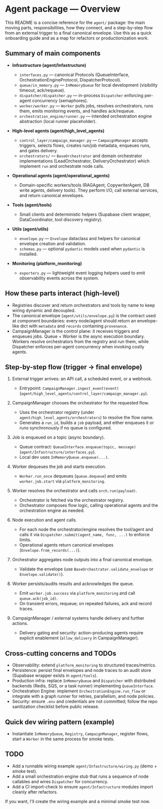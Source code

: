 # Agent package — Overview

This README is a concise reference for the `agent/` package: the main moving
parts, responsibilities, how they connect, and a step-by-step flow from an
external trigger to a final canonical envelope. Use this as a quick onboarding
guide and as a map for refactors or productionization work.

Summary of main components
--------------------------
- **Infrastructure (agent/Infastructure)**
  - `interfaces.py` — canonical Protocols (QueueInterface, OrchestrationEngineProtocol, DispatcherProtocol).
  - `queue/in_memory.py` — `InMemoryQueue` for local development (visibility timeout, ack/requeue).
  - `dispatcher/dispatcher.py` — in-process `Dispatcher` enforcing per-agent concurrency (semaphores).
  - `worker/worker.py` — `Worker` pulls jobs, resolves orchestrators, runs them, emits monitoring events, and handles ack/requeue.
  - `orchestration_engine/runner.py` — intended orchestration engine abstraction (local runner placeholder).

- **High-level agents (agent/high_level_agents)**
  - `control_layer/campaign_manager.py` — `CampaignManager` accepts triggers, selects flows, creates run/job metadata, enqueues runs, and gates delivery.
  - `orchestrators/` — `BaseOrchestrator` and domain orchestrator implementations (LeadOrchestrator, DeliveryOrchestrator) which implement `run` and orchestrate node calls.

- **Operational agents (agent/operational_agents)**
  - Domain-specific workers/tools (RAGAgent, CopywriterAgent, DB write agents, delivery tools). They perform I/O, call external services, and return canonical envelopes.

- **Tools (agent/tools)**
  - Small clients and deterministic helpers (Supabase client wrapper, DataCoordinator, tool discovery registry).

- **Utils (agent/utils)**
  - `envelope.py` — `Envelope` dataclass and helpers for canonical envelope creation and validation.
  - `schemas.py` — optional `pydantic` models used when `pydantic` is installed.

- **Monitoring (platform_monitoring)**
  - `exporters.py` — lightweight event logging helpers used to emit observability events across the system.

How these parts interact (high-level)
------------------------------------
- Registries discover and return orchestrators and tools by name to keep wiring dynamic and decoupled.
- The canonical envelope (`agent/utils/envelope.py`) is the contract used at component boundaries: every node/agent should return an envelope-like dict with `metadata` and `records` containing `provenance`.
- CampaignManager is the control plane: it receives triggers and enqueues jobs. Queue + Worker is the async execution boundary. Workers resolve orchestrators from the registry and run them, while Dispatcher enforces per-agent concurrency when invoking costly agents.

Step-by-step flow (trigger → final envelope)
-------------------------------------------
1) External trigger arrives: an API call, a scheduled event, or a webhook.
   - Entrypoint: `CampaignManager.ingest_event(event)` (`agent/high_level_agents/control_layer/campaign_manager.py`).

2) CampaignManager chooses the orchestrator for the requested flow.
   - Uses the orchestrator registry (under `agent/high_level_agents/orchestrators`) to resolve the flow name.
   - Generates a `run_id`, builds a `job` payload, and either enqueues it or runs synchronously if no queue is configured.

3) Job is enqueued on a topic (async boundary).
   - Queue contract: `QueueInterface.enqueue(topic, message)` (`agent/Infastructure/interfaces.py`).
   - Local dev uses `InMemoryQueue.enqueue(...)`.

4) Worker dequeues the job and starts execution.
   - `Worker.run_once` dequeues (`queue.dequeue`) and emits `worker.job.start` via `platform_monitoring`.

5) Worker resolves the orchestrator and calls `orch.run(payload)`.
   - Orchestrator is fetched via the orchestrator registry.
   - Orchestrator composes flow logic, calling operational agents and the orchestration engine as needed.

6) Node execution and agent calls.
   - For each node the orchestrator/engine resolves the tool/agent and calls it via `Dispatcher.submit(agent_name, func, ...)` to enforce limits.
   - Operational agents return canonical envelopes (`Envelope.from_records(...)`).

7) Orchestrator aggregates node outputs into a final canonical envelope.
   - Validate the envelope (use `BaseOrchestrator.validate_envelope` or `Envelope.validate()`).

8) Worker persists/audits results and acknowledges the queue.
   - Emit `worker.job.success` via `platform_monitoring` and call `queue.ack(job_id)`.
   - On transient errors, requeue; on repeated failures, ack and record traces.

9) CampaignManager / external systems handle delivery and further actions.
   - Delivery gating and security: action-producing agents require explicit enablement (`allow_delivery` in CampaignManager).

Cross-cutting concerns and TODOs
-------------------------------
- Observability: extend `platform_monitoring` to structured traces/metrics.
- Persistence: persist final envelopes and node traces to an audit store (Supabase wrapper exists in `agent/tools`).
- Production infra: replace `InMemoryQueue` and `Dispatcher` with distributed backends (Redis, SQS, or a task runner) implementing `QueueInterface`.
- Orchestration Engine: implement `OrchestrationEngine.run_flow` or integrate with a graph runner for retries, parallelism, and node policies.
- Security: ensure `.env` and credentials are not committed; follow the repo sanitization checklist before public release.

Quick dev wiring pattern (example)
---------------------------------
- Instantiate `InMemoryQueue`, `Registry`, `CampaignManager`, register flows, start a `Worker` in the same process for smoke tests.

TODO
---------------------------------
- Add a runnable wiring example `agent/Infastructure/wiring.py` (demo + smoke test).
- Add a small orchestration engine stub that runs a sequence of node callables and wires `Dispatcher` for concurrency.
- Add a CI import-check to ensure `agent/Infastructure` modules import cleanly after refactors.

If you want, I'll create the wiring example and a minimal smoke test now.
